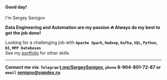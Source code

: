 #### Good day!  
I'm Sergey Senigov  

**Data Engineering and Automation are my passion 🔥  Always do my best to get the job done!**

Looking for a challenging job with **`Apache Spark`, `Hadoop`, `Kafka`, `SQL`, `Python`, `BI`, `MPP Databases`**  
See my [portfolio](https://github.com/SergeySenigov/data-engineer-practicum-portfolio) for other skills
***
**Connect me via: `Telegram` [t.me/SergeySenigov](https://t.me/SergeySenigov), `phone` 8-904-801-72-87 or `email` <senigov@yandex.ru>**
